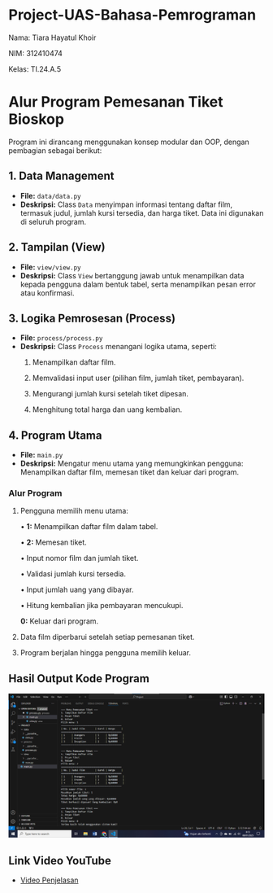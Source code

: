 # Project-UAS-Bahasa-Pemrograman

Nama: Tiara Hayatul Khoir

NIM: 312410474

Kelas: TI.24.A.5

# Alur Program Pemesanan Tiket Bioskop

Program ini dirancang menggunakan konsep modular dan OOP, dengan pembagian sebagai berikut:

## 1. Data Management
- **File:** `data/data.py`
- **Deskripsi:**
  Class `Data` menyimpan informasi tentang daftar film, termasuk judul, jumlah kursi tersedia, dan harga tiket. Data ini digunakan di seluruh program.

## 2. Tampilan (View)
- **File:** `view/view.py`
- **Deskripsi:**
  Class `View` bertanggung jawab untuk menampilkan data kepada pengguna dalam bentuk tabel, serta menampilkan pesan error atau konfirmasi.

## 3. Logika Pemrosesan (Process)
- **File:** `process/process.py`
- **Deskripsi:**
  Class `Process` menangani logika utama, seperti:
  1. Menampilkan daftar film.
     
  2. Memvalidasi input user (pilihan film, jumlah tiket, pembayaran).
     
  3. Mengurangi jumlah kursi setelah tiket dipesan.
  
  4. Menghitung total harga dan uang kembalian.

## 4. Program Utama
- **File:** `main.py`
- **Deskripsi:**
  Mengatur menu utama yang memungkinkan pengguna: Menampilkan daftar film, memesan tiket dan keluar dari program.

### Alur Program
1. Pengguna memilih menu utama:
   
   •	**1:** Menampilkan daftar film dalam tabel.
   
   •	**2:** Memesan tiket.
   
   •	Input nomor film dan jumlah tiket.
   
   •	Validasi jumlah kursi tersedia.
   
   •	Input jumlah uang yang dibayar.
   
   •	Hitung kembalian jika pembayaran mencukupi.
   
     **0:** Keluar dari program.
   
3. Data film diperbarui setelah setiap pemesanan tiket.
4. Program berjalan hingga pengguna memilih keluar.

## Hasil Output Kode Program

![foto](https://github.com/tir890/Project-UAS-Bahasa-Pemrograman/blob/505745514c76a6ec279c41ca14770f5b2458e7fe/Screenshot%202025-01-08%20081352.png)

## Link Video YouTube
- [Video Penjelasan](https://youtu.be/xATcgaTClbE)
